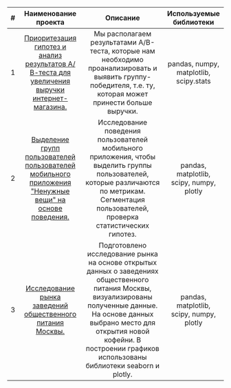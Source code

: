 | #             | Наименование проекта| Описание | Используемые библиотеки |
|:------------- |:---------------:| :-------------:| :-------------:|
| 1      | [Приоритезация гипотез и анализ результатов А/В-теста для увеличения выручки интернет-магазина.](https://github.com/User3434245/Practicum-DA/tree/main/Project%201) |     Мы располагаем результатами A/B-теста, которые нам необходимо проанализировать и выявить группу-победителя, т.е. ту, которая может принести больше выручки. | pandas, numpy, matplotlib, scipy.stats           | 
| 2      | [Выделение групп пользователей пользователей мобильного приложения "Ненужные вещи" на основе поведения.](https://github.com/User3434245/Practicum-DA/tree/main/Project%202)        |         Исследование поведения пользователей мобильного приложения, чтобы выделить группы пользователей, которые различаются по метрикам. Сегментация пользователей, проверка статистических гипотез.   |  pandas, matplotlib, scipy, numpy, plotly             |
| 3 | [Исследование рынка заведений общественного питания Москвы.](https://github.com/User3434245/Practicum-DA/tree/main/Project%203)        | Подготовлено исследование рынка на основе открытых данных о заведениях общественного питания Москвы, визуализированы полученные данные. На основе данных выбрано место для открытия новой кофейни. В построении графиков использованы библиотеки seaborn и plotly.  |  pandas, matplotlib, scipy, numpy, plotly             |

